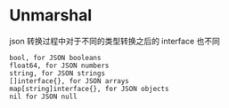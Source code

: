 # Unmarshal

json 转换过程中对于不同的类型转换之后的 interface 也不同

```
bool, for JSON booleans
float64, for JSON numbers
string, for JSON strings
[]interface{}, for JSON arrays
map[string]interface{}, for JSON objects
nil for JSON null
```
